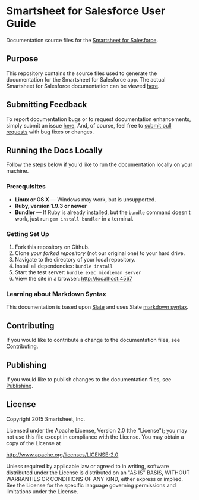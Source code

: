 # Smartsheet for Salesforce User Guide

Documentation source files for the [Smartsheet for Salesforce](http://www.smartsheet.com/developers/sfdc).

## Purpose

This repository contains the source files used to generate the documentation for the Smartsheet for Salesforce app.
The actual Smartsheet for Salesforce documentation can be viewed [here](http://smartsheet-platform.github.io/sfdc-docs). 

## Submitting Feedback

To report documentation bugs or to request documentation enhancements, simply submit an issue [here](https://github.com/smartsheet-platform/sfdc-docs/issues). 
And, of course, feel free to [submit pull requests](https://help.github.com/articles/using-pull-requests) with bug fixes or changes.

## Running the Docs Locally

Follow the steps below if you'd like to run the documentation locally on your machine.

### Prerequisites

- **Linux or OS X** — Windows may work, but is unsupported.
- **Ruby, version 1.9.3 or newer**
- **Bundler** — If Ruby is already installed, but the `bundle` command doesn't work, just run `gem install bundler` in a terminal.

### Getting Set Up

1. Fork this repository on Github.
2. Clone *your forked repository* (not our original one) to your hard drive.
3. Navigate to the directory of your local repository.
4. Install all dependencies: `bundle install`
5. Start the test server: `bundle exec middleman server`
6. View the site in a browser:  <http://localhost:4567>

### Learning about Markdown Syntax

This documentation is based upon [Slate](https://github.com/tripit/slate/) and uses Slate [markdown syntax](https://github.com/tripit/slate/wiki/Markdown-Syntax).

## Contributing
If you would like to contribute a change to the documentation files, see [Contributing](CONTRIBUTING.md).

## Publishing
If you would like to publish changes to the documentation files, see [Publishing](PUBLISHING.md).

## License

Copyright 2015 Smartsheet, Inc.

Licensed under the Apache License, Version 2.0 (the
"License"); you may not use this file except in compliance
with the License. You may obtain a copy of the License at

http://www.apache.org/licenses/LICENSE-2.0

Unless required by applicable law or agreed to in writing,
software distributed under the License is distributed on an
"AS IS" BASIS, WITHOUT WARRANTIES OR CONDITIONS OF ANY KIND,
either express or implied. See the License for the specific
language governing permissions and limitations under the
License.
